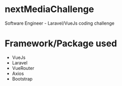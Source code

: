 # nextMediaChallenge
Software Engineer - Laravel/VueJs coding challenge

# Framework/Package used
* VueJs
* Laravel
* VueRouter
* Axios
* Bootstrap
